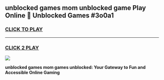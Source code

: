 
## unblocked games mom unblocked game Play Online 👋 Unblocked Games #3o0a1
<h3>
<a href="https://premium.freeplayer.one?title=unblocked_games_mom&ref=21F">CLICK TO PLAY</a></h3>
<hr>

<h3>
<a href="https://premium.freeplayer.one?title=unblocked_games_mom&ref=21F">CLICK 2 PLAY</a>
  
</h3>

<a href="https://premium.freeplayer.one?title=unblocked_games_mom&ref=21F/"><img src="https://clearcache.store/games.png"></a>


**unblocked games mom games unblocked: Your Gateway to Fun and Accessible Online Gaming**
